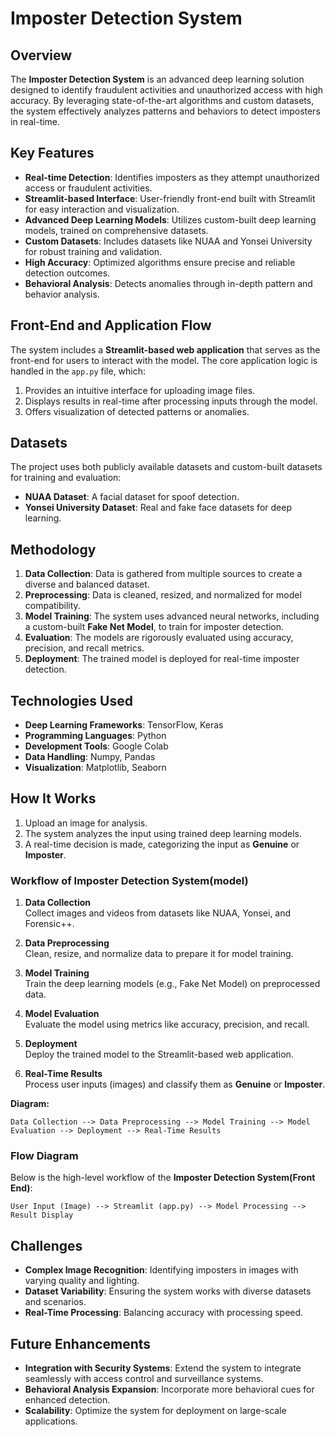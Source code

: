 # Imposter Detection System

## Overview

The **Imposter Detection System** is an advanced deep learning solution designed to identify fraudulent activities and unauthorized access with high accuracy. By leveraging state-of-the-art algorithms and custom datasets, the system effectively analyzes patterns and behaviors to detect imposters in real-time.

## Key Features

- **Real-time Detection**: Identifies imposters as they attempt unauthorized access or fraudulent activities.
- **Streamlit-based Interface**: User-friendly front-end built with Streamlit for easy interaction and visualization.
- **Advanced Deep Learning Models**: Utilizes custom-built deep learning models, trained on comprehensive datasets.
- **Custom Datasets**: Includes datasets like NUAA and Yonsei University for robust training and validation.
- **High Accuracy**: Optimized algorithms ensure precise and reliable detection outcomes.
- **Behavioral Analysis**: Detects anomalies through in-depth pattern and behavior analysis.


## Front-End and Application Flow

The system includes a **Streamlit-based web application** that serves as the front-end for users to interact with the model. The core application logic is handled in the `app.py` file, which:
1. Provides an intuitive interface for uploading image files.
2. Displays results in real-time after processing inputs through the model.
3. Offers visualization of detected patterns or anomalies.

## Datasets

The project uses both publicly available datasets and custom-built datasets for training and evaluation:
- **NUAA Dataset**: A facial dataset for spoof detection.
- **Yonsei University Dataset**: Real and fake face datasets for deep learning.

## Methodology

1. **Data Collection**: Data is gathered from multiple sources to create a diverse and balanced dataset.
2. **Preprocessing**: Data is cleaned, resized, and normalized for model compatibility.
3. **Model Training**: The system uses advanced neural networks, including a custom-built **Fake Net Model**, to train for imposter detection.
4. **Evaluation**: The models are rigorously evaluated using accuracy, precision, and recall metrics.
5. **Deployment**: The trained model is deployed for real-time imposter detection.

## Technologies Used

- **Deep Learning Frameworks**: TensorFlow, Keras
- **Programming Languages**: Python
- **Development Tools**: Google Colab
- **Data Handling**: Numpy, Pandas
- **Visualization**: Matplotlib, Seaborn

## How It Works

1. Upload an image for analysis.
2. The system analyzes the input using trained deep learning models.
3. A real-time decision is made, categorizing the input as **Genuine** or **Imposter**.

### Workflow of Imposter Detection System(model)

1. **Data Collection**  
   Collect images and videos from datasets like NUAA, Yonsei, and Forensic++.

2. **Data Preprocessing**  
   Clean, resize, and normalize data to prepare it for model training.

3. **Model Training**  
   Train the deep learning models (e.g., Fake Net Model) on preprocessed data.

4. **Model Evaluation**  
   Evaluate the model using metrics like accuracy, precision, and recall.

5. **Deployment**  
   Deploy the trained model to the Streamlit-based web application.

6. **Real-Time Results**  
   Process user inputs (images) and classify them as **Genuine** or **Imposter**.

**Diagram:**

```plaintext
Data Collection --> Data Preprocessing --> Model Training --> Model Evaluation --> Deployment --> Real-Time Results
```


### Flow Diagram
Below is the high-level workflow of the **Imposter Detection System(Front End)**:

```plaintext
User Input (Image) --> Streamlit (app.py) --> Model Processing --> Result Display
```

## Challenges

- **Complex Image Recognition**: Identifying imposters in images with varying quality and lighting.
- **Dataset Variability**: Ensuring the system works with diverse datasets and scenarios.
- **Real-Time Processing**: Balancing accuracy with processing speed.

## Future Enhancements

- **Integration with Security Systems**: Extend the system to integrate seamlessly with access control and surveillance systems.
- **Behavioral Analysis Expansion**: Incorporate more behavioral cues for enhanced detection.
- **Scalability**: Optimize the system for deployment on large-scale applications.

